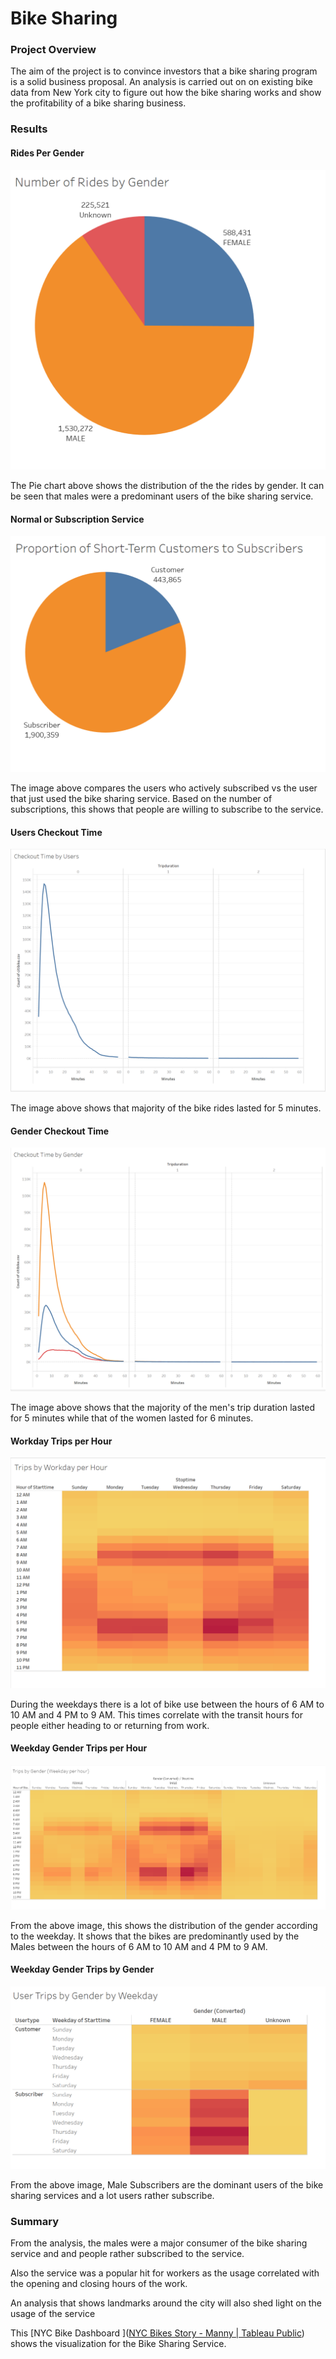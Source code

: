 # Bike Sharing

### Project Overview

The aim of the project is to convince investors that a bike sharing program is a solid business proposal. An analysis is carried out on on existing bike data from New York city to figure out how the bike sharing works  and show the profitability of a bike sharing business.

### Results

#### Rides Per Gender

![Rides per Gender image](/images/number_of_rides_per_gender.png)

The Pie chart above shows the distribution of the the rides by gender. It can be seen that males were a predominant users of the bike sharing service.



#### Normal or Subscription Service

![Image showing the subscription service versus normal service](/images/proportion_of_shortterm_to_subscribers.png)

The image above compares the users who actively subscribed vs the user that just used the bike sharing service. Based on the number of subscriptions, this shows that people are willing to subscribe to the service.

#### Users Checkout Time

![Checkout time by Users](/images/checkout_time_by_users.png)

The image above shows that majority of the bike rides lasted for 5 minutes.



#### Gender Checkout Time

![Checkout Time by Gender](/images/checkout_time_by_gender.png)

The image above shows that the majority of the men's trip duration lasted for 5 minutes while that of the women lasted for 6 minutes.



#### Workday Trips per Hour

![Workday Trips per Hour](/images/trips_by_workday_per_hour.png)

During the weekdays there is a lot of bike use between the hours of 6 AM to 10 AM and 4 PM to 9 AM. This times correlate with the transit hours for people either heading to or returning from work.



#### Weekday Gender Trips per Hour

![Weekday Gender Trips per Hour Image](/images/trips_by_gender.png)

From the above image, this shows the distribution of the gender according to the weekday. It shows that the bikes are predominantly used by the Males between the hours of 6 AM to 10 AM and 4 PM to 9 AM.



#### Weekday Gender Trips by Gender

![User Trips by Gender Image](/images/user_trips_by_gender.png)

From the above image, Male Subscribers are the dominant users of the bike sharing services and a lot users rather subscribe.



### Summary 

From the analysis, the males were a major consumer of the bike sharing service and and people rather subscribed to the service.

Also the service was a popular hit for workers as the usage correlated with the opening and closing hours of the work.

An analysis that shows landmarks around the city will also shed light on the usage of the service

This [NYC Bike Dashboard ]([NYC Bikes Story - Manny | Tableau Public](https://public.tableau.com/profile/manny2833#!/vizhome/NYCBikesStory/NYCBikes?publish=yes)) shows the visualization for the Bike Sharing Service.
